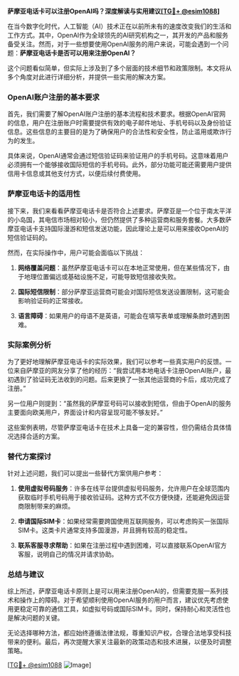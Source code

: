 **萨摩亚电话卡可以注册OpenAI吗？深度解读与实用建议[[TG💪+ @esim1088](https://t.me/s/esim1088)]**

在当今数字化时代，人工智能（AI）技术正在以前所未有的速度改变我们的生活和工作方式。其中，OpenAI作为全球领先的AI研究机构之一，其开发的产品和服务备受关注。然而，对于一些想要使用OpenAI服务的用户来说，可能会遇到一个问题：**萨摩亚电话卡是否可以用来注册OpenAI？**

这个问题看似简单，但实际上涉及到了多个层面的技术细节和政策限制。本文将从多个角度对此进行详细分析，并提供一些实用的解决方案。

### OpenAI账户注册的基本要求

首先，我们需要了解OpenAI账户注册的基本流程和技术要求。根据OpenAI官网的信息，用户在注册账户时需要提供有效的电子邮件地址、手机号码以及身份验证信息。这些信息的主要目的是为了确保用户的合法性和安全性，防止滥用或欺诈行为的发生。

具体来说，OpenAI通常会通过短信验证码来验证用户的手机号码。这意味着用户必须拥有一个能够接收国际短信的手机号码。此外，部分功能可能还需要用户提供信用卡信息或其他支付方式，以便后续付费使用。

### 萨摩亚电话卡的适用性

接下来，我们来看看萨摩亚电话卡是否符合上述要求。萨摩亚是一个位于南太平洋的小岛国，其电信市场相对较小，但仍然提供了多种运营商和服务套餐。大多数萨摩亚电话卡支持国际漫游和短信发送功能，因此理论上是可以用来接收OpenAI的短信验证码的。

然而，在实际操作中，用户可能会面临以下挑战：

1. **网络覆盖问题**：虽然萨摩亚电话卡可以在本地正常使用，但在某些情况下，由于地理位置偏远或基础设施不足，可能导致短信接收失败。
   
2. **国际短信限制**：部分萨摩亚运营商可能会对国际短信发送设置限制，这可能会影响验证码的正常接收。

3. **语言障碍**：如果用户的母语不是英语，可能会在填写表单或理解条款时遇到困难。

### 实际案例分析

为了更好地理解萨摩亚电话卡的实际效果，我们可以参考一些真实用户的反馈。一位来自萨摩亚的网友分享了他的经历：“我尝试用本地电话卡注册OpenAI账户，最初遇到了验证码无法收到的问题。后来更换了一张其他运营商的卡后，成功完成了注册。”

另一位用户则提到：“虽然我的萨摩亚号码可以接收到短信，但由于OpenAI的服务主要面向欧美用户，界面设计和内容呈现可能不够友好。”

这些案例表明，尽管萨摩亚电话卡在技术上具备一定的兼容性，但仍需结合具体情况选择合适的方案。

### 替代方案探讨

针对上述问题，我们可以提出一些替代方案供用户参考：

1. **使用虚拟号码服务**：许多在线平台提供虚拟号码服务，允许用户在全球范围内获取临时手机号码用于接收验证码。这种方式不仅方便快捷，还能避免因运营商限制带来的麻烦。

2. **申请国际SIM卡**：如果经常需要跨国使用互联网服务，可以考虑购买一张国际SIM卡。这类卡片通常支持多国漫游，并且拥有较高的稳定性。

3. **联系客服寻求帮助**：如果在注册过程中遇到困难，可以直接联系OpenAI官方客服，说明自己的情况并请求协助。

### 总结与建议

综上所述，萨摩亚电话卡原则上是可以用来注册OpenAI的，但需要克服一系列技术和操作上的障碍。对于希望顺利使用OpenAI服务的用户而言，建议优先考虑使用更稳定可靠的通信工具，如虚拟号码或国际SIM卡。同时，保持耐心和灵活性也是解决问题的关键。

无论选择哪种方法，都应始终遵循法律法规，尊重知识产权，合理合法地享受科技带来的便利。最后，再次提醒大家关注最新的政策动态和技术进展，以便及时调整策略。

[[TG💪+ @esim1088](https://t.me/s/esim1088) ![Image](https://i.postimg.cc/4NQfJmqS/Snipaste-2025-05-13-00-14-12.png)]